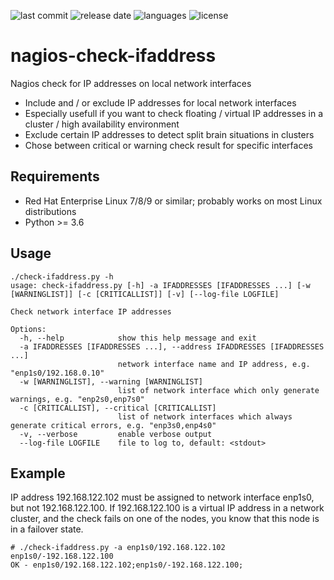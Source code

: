 ![last commit](https://img.shields.io/github/last-commit/groland11/nagios-check-ifaddress.svg)
![release date](https://img.shields.io/github/release-date/groland11/nagios-check-ifaddress.svg)
![languages](https://img.shields.io/github/languages/top/groland11/nagios-check-ifaddress.svg)
![license](https://img.shields.io/github/license/groland11/nagios-check-ifaddress.svg)

# nagios-check-ifaddress
Nagios check for IP addresses on local network interfaces
- Include and / or exclude IP addresses for local network interfaces
- Especially usefull if you want to check floating / virtual IP addresses in a cluster / high availability environment
- Exclude certain IP addresses to detect split brain situations in clusters
- Chose between critical or warning check result for specific interfaces

## Requirements
- Red Hat Enterprise Linux 7/8/9 or similar; probably works on most Linux distributions
- Python >= 3.6

## Usage
```
./check-ifaddress.py -h
usage: check-ifaddress.py [-h] -a IFADDRESSES [IFADDRESSES ...] [-w [WARNINGLIST]] [-c [CRITICALLIST]] [-v] [--log-file LOGFILE]

Check network interface IP addresses

Options:
  -h, --help            show this help message and exit
  -a IFADDRESSES [IFADDRESSES ...], --address IFADDRESSES [IFADDRESSES ...]
                        network interface name and IP address, e.g. "enp1s0/192.168.0.10"
  -w [WARNINGLIST], --warning [WARNINGLIST]
                        list of network interface which only generate warnings, e.g. "enp2s0,enp7s0"
  -c [CRITICALLIST], --critical [CRITICALLIST]
                        list of network interfaces which always generate critical errors, e.g. "enp3s0,enp4s0"
  -v, --verbose         enable verbose output
  --log-file LOGFILE    file to log to, default: <stdout>

```

## Example
IP address 192.168.122.102 must be assigned to network interface enp1s0, but not 192.168.122.100.
If 192.168.122.100 is a virtual IP address in a network cluster, and the check fails on one of the nodes, you know that this node is in a failover state.
```
# ./check-ifaddress.py -a enp1s0/192.168.122.102 enp1s0/-192.168.122.100 
OK - enp1s0/192.168.122.102;enp1s0/-192.168.122.100;
```


